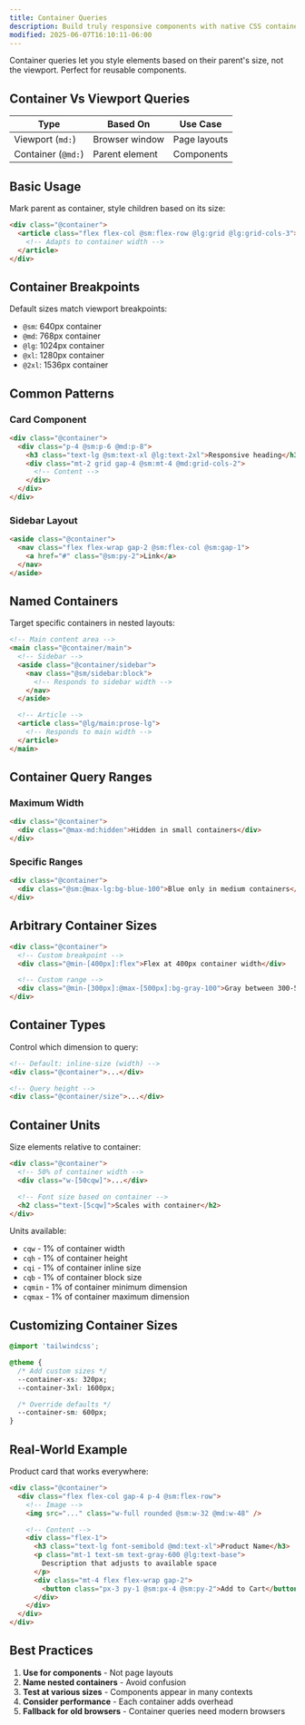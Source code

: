 ```yaml
---
title: Container Queries
description: Build truly responsive components with native CSS container queries support in Tailwind 4 for parent-based styling
modified: 2025-06-07T16:10:11-06:00
---
```


Container queries let you style elements based on their parent's size, not the viewport. Perfect for reusable components.

## Container Vs Viewport Queries

| Type               | Based On       | Use Case     |
| ------------------ | -------------- | ------------ |
| Viewport (`md:`)   | Browser window | Page layouts |
| Container (`@md:`) | Parent element | Components   |

## Basic Usage

Mark parent as container, style children based on its size:

```html tailwind
<div class="@container">
  <article class="flex flex-col @sm:flex-row @lg:grid @lg:grid-cols-3">
    <!-- Adapts to container width -->
  </article>
</div>
```

## Container Breakpoints

Default sizes match viewport breakpoints:

- `@sm`: 640px container
- `@md`: 768px container
- `@lg`: 1024px container
- `@xl`: 1280px container
- `@2xl`: 1536px container

## Common Patterns

### Card Component

```html tailwind
<div class="@container">
  <div class="p-4 @sm:p-6 @md:p-8">
    <h3 class="text-lg @sm:text-xl @lg:text-2xl">Responsive heading</h3>
    <div class="mt-2 grid gap-4 @sm:mt-4 @md:grid-cols-2">
      <!-- Content -->
    </div>
  </div>
</div>
```

### Sidebar Layout

```html tailwind
<aside class="@container">
  <nav class="flex flex-wrap gap-2 @sm:flex-col @sm:gap-1">
    <a href="#" class="@sm:py-2">Link</a>
  </nav>
</aside>
```

## Named Containers

Target specific containers in nested layouts:

```html tailwind
<!-- Main content area -->
<main class="@container/main">
  <!-- Sidebar -->
  <aside class="@container/sidebar">
    <nav class="@sm/sidebar:block">
      <!-- Responds to sidebar width -->
    </nav>
  </aside>

  <!-- Article -->
  <article class="@lg/main:prose-lg">
    <!-- Responds to main width -->
  </article>
</main>
```

## Container Query Ranges

### Maximum Width

```html tailwind
<div class="@container">
  <div class="@max-md:hidden">Hidden in small containers</div>
</div>
```

### Specific Ranges

```html tailwind
<div class="@container">
  <div class="@sm:@max-lg:bg-blue-100">Blue only in medium containers</div>
</div>
```

## Arbitrary Container Sizes

```html tailwind
<div class="@container">
  <!-- Custom breakpoint -->
  <div class="@min-[400px]:flex">Flex at 400px container width</div>

  <!-- Custom range -->
  <div class="@min-[300px]:@max-[500px]:bg-gray-100">Gray between 300-500px</div>
</div>
```

## Container Types

Control which dimension to query:

```html tailwind
<!-- Default: inline-size (width) -->
<div class="@container">...</div>

<!-- Query height -->
<div class="@container/size">...</div>
```

## Container Units

Size elements relative to container:

```html tailwind
<div class="@container">
  <!-- 50% of container width -->
  <div class="w-[50cqw]">...</div>

  <!-- Font size based on container -->
  <h2 class="text-[5cqw]">Scales with container</h2>
</div>
```

Units available:

- `cqw` - 1% of container width
- `cqh` - 1% of container height
- `cqi` - 1% of container inline size
- `cqb` - 1% of container block size
- `cqmin` - 1% of container minimum dimension
- `cqmax` - 1% of container maximum dimension

## Customizing Container Sizes

```css
@import 'tailwindcss';

@theme {
  /* Add custom sizes */
  --container-xs: 320px;
  --container-3xl: 1600px;

  /* Override defaults */
  --container-sm: 600px;
}
```

## Real-World Example

Product card that works everywhere:

```html tailwind
<div class="@container">
  <div class="flex flex-col gap-4 p-4 @sm:flex-row">
    <!-- Image -->
    <img src="..." class="w-full rounded @sm:w-32 @md:w-48" />

    <!-- Content -->
    <div class="flex-1">
      <h3 class="text-lg font-semibold @md:text-xl">Product Name</h3>
      <p class="mt-1 text-sm text-gray-600 @lg:text-base">
        Description that adjusts to available space
      </p>
      <div class="mt-4 flex flex-wrap gap-2">
        <button class="px-3 py-1 @sm:px-4 @sm:py-2">Add to Cart</button>
      </div>
    </div>
  </div>
</div>
```

## Best Practices

1. **Use for components** - Not page layouts
2. **Name nested containers** - Avoid confusion
3. **Test at various sizes** - Components appear in many contexts
4. **Consider performance** - Each container adds overhead
5. **Fallback for old browsers** - Container queries need modern browsers
